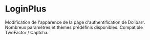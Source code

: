 # LoginPlus

Modification de l'apparence de la page d'authentification de Dolibarr.
Nombreux paramètres et thèmes prédéfinis disponibles.
Compatible TwoFactor / Captcha.